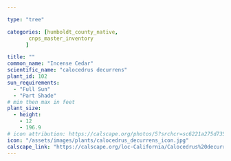 ```yaml
---

type: "tree"

categories: [humboldt_county_native,
       cnps_master_inventory
      ]

title: ""
common_name: "Incense Cedar"
scientific_name: "calocedrus decurrens"
plant_id: 102
sun_requirements:
  - "Full Sun"
  - "Part Shade"
# min then max in feet
plant_size:
  - height: 
    - 12
    - 196.9
# icon attribution: https://calscape.org/photos/5?srchcr=sc6221a275d7357 
icon: "/assets/images/plants/calocedrus_decurrens_icon.jpg" 
calscape_link: "https://calscape.org/loc-California/Calocedrus%20decurrens%20(Incense%20Cedar)"
---
```




